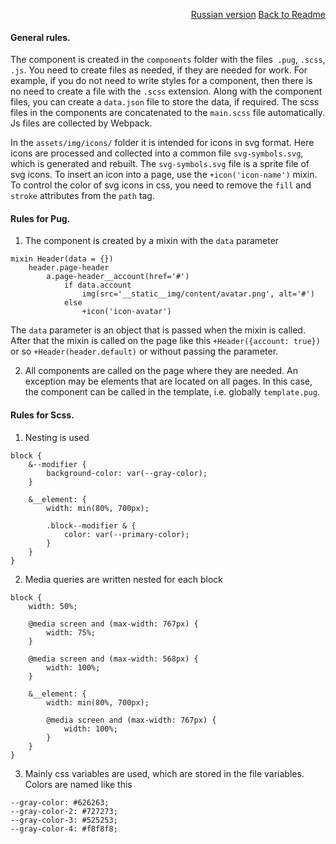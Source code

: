 <p align="right">
<a href="README.md">Russian version</a> <a href="README.md">Back to Readme</a>
</p>

#### General rules.
The component is created in the `components` folder with the files` .pug`, `.scss`,` .js`. You need to create files as needed, if they are needed for work. For example, if you do not need to write styles for a component, then there is no need to create a file with the `.scss` extension. Along with the component files, you can create a `data.json` file to store the data, if required. The scss files in the components are concatenated to the `main.scss` file automatically. Js files are collected by Webpack.

In the `assets/img/icons/` folder it is intended for icons in svg format. Here icons are processed and collected into a common file `svg-symbols.svg`, which is generated and rebuilt. The `svg-symbols.svg` file is a sprite file of svg icons.
To insert an icon into a page, use the `+icon('icon-name')` mixin.
To control the color of svg icons in css, you need to remove the `fill` and` stroke` attributes from the `path` tag.

#### Rules for Pug.
1) The component is created by a mixin with the `data` parameter
```commandline
mixin Header(data = {})
    header.page-header
        a.page-header__account(href='#')
            if data.account
                img(src='__static__img/content/avatar.png', alt='#')
            else
                +icon('icon-avatar')
```
The `data` parameter is an object that is passed when the mixin is called. After that the mixin is called on the page like this `+Header({account: true})` or so `+Header(header.default)` or without passing the parameter.

2) All components are called on the page where they are needed. An exception may be elements that are located on all pages. In this case, the component can be called in the template, i.e. globally `template.pug`.

#### Rules for Scss.
1) Nesting is used
```commandline
block {
    &--modifier {
        background-color: var(--gray-color);
    }

    &__element: {
        width: min(80%, 700px);

        .block--modifier & {
            color: var(--primary-color);
        }
    }
}
```
2) Media queries are written nested for each block
```commandline
block {
    width: 50%;

    @media screen and (max-width: 767px) {
        width: 75%;
    }

    @media screen and (max-width: 568px) {
        width: 100%;
    }

    &__element: {
        width: min(80%, 700px);

        @media screen and (max-width: 767px) {
            width: 100%;
        }
    }
}
```
3) Mainly css variables are used, which are stored in the file variables. Colors are named like this
```commandline
--gray-color: #626263;
--gray-color-2: #727273;
--gray-color-3: #525253;
--gray-color-4: #f8f8f8;
```